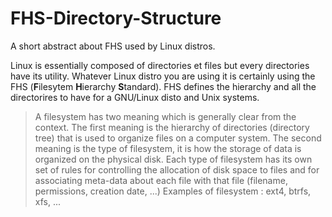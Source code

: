 # FHS-Directory-Structure

A short abstract about FHS used by Linux distros.

Linux is essentially composed of directories et files but every directories have its utility. Whatever Linux distro you are using it is certainly using the FHS (**F**ilesytem **H**ierarchy **S**tandard). FHS defines the hierarchy and all the directorires to have for a GNU/Linux disto and Unix systems.

>A filesystem has two meaning which is generally clear from the context.
>The first meaning is the hierarchy of directories (directory tree) that is used to organize files on a computer system.
>The second meaning is the type of filesystem, it is how the storage of data is organized on the physical disk. Each type of filesystem has its own set of rules for controlling the allocation of disk space to files and for associating meta-data about each file with that file (filename, permissions, creation date, ...)
>Examples of filesystem : ext4, btrfs, xfs, ...
